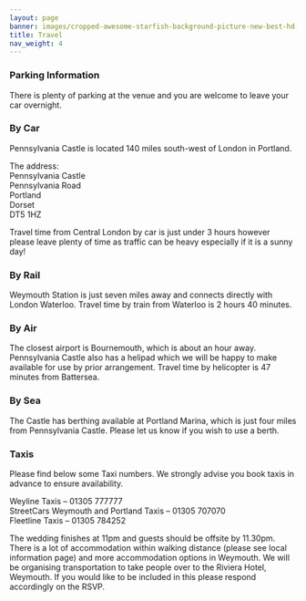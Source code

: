 ```yaml
--- 
layout: page 
banner: images/cropped-awesome-starfish-background-picture-new-best-hd-wallpapers-of-starfish-2.jpg 
title: Travel
nav_weight: 4
---
```


### Parking Information
There is plenty of parking at the venue and you are welcome to leave your car overnight.

### By Car
Pennsylvania Castle is located 140 miles south-west of London in Portland.

The address:  
Pennsylvania Castle  
Pennsylvania Road  
Portland  
Dorset  
DT5 1HZ

Travel time from Central London by car is just under 3 hours however please leave plenty of time as traffic can be heavy especially if it is a sunny day!

### By Rail
Weymouth Station is just seven miles away and connects directly with London Waterloo. Travel time by train from Waterloo is 2 hours 40 minutes.

### By Air
The closest airport is Bournemouth, which is about an hour away. Pennsylvania Castle also has a helipad which we will be happy to make available for use by prior arrangement. Travel time by helicopter is 47 minutes from Battersea.

### By Sea
The Castle has berthing available at Portland Marina, which is just four miles from Pennsylvania Castle. Please let us know if you wish to use a berth.

### Taxis
Please find below some Taxi numbers. We strongly advise you book taxis in advance to ensure availability.

Weyline Taxis – 01305 777777  
StreetCars Weymouth and Portland Taxis – 01305 707070  
Fleetline Taxis – 01305 784252

The wedding finishes at 11pm and guests should be offsite by 11.30pm. There is a lot of accommodation within walking distance (please see local information page) and more accommodation options in Weymouth. We will be organising transportation to take people over to the Riviera Hotel, Weymouth. If you would like to be included in this please respond accordingly on the RSVP.